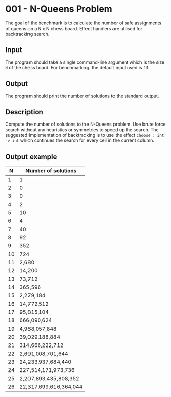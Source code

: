 # 001 - N-Queens Problem

The goal of the benchmark is to calculate the number of safe assignments of
queens on a N x N chess board. Effect handlers are utilised for backtracking
search.

## Input

The program should take a single command-line argument which is the
size `N` of the chess board. For benchmarking, the default input used is 13.

## Output

The program should print the number of solutions to the standard
output.

## Description

Compute the number of solutions to the N-Queens problem.
Use brute force search without any heuristics or symmetries to speed up the search.
The suggested implementation of backtracking is to use the effect `Choose : int -> int`
which continues the search for every cell in the current column.

## Output example

| N | Number of solutions |
|---|---------------------|
| 1 | 1 |
| 2 | 0 |
| 3 | 0 |
| 4 | 2 |
| 5 | 10 |
| 6 | 4 |
| 7 | 40 |
| 8 | 92 |
| 9 | 352 |
| 10 | 724 |
| 11 | 2,680 |
| 12 | 14,200 |
| 13 | 73,712 |
| 14 | 365,596 |
| 15 | 2,279,184 |
| 16 | 14,772,512 |
| 17 | 95,815,104 |
| 18 | 666,090,624 |
| 19 | 4,968,057,848 |
| 20 | 39,029,188,884 |
| 21 | 314,666,222,712 |
| 22 | 2,691,008,701,644 |
| 23 | 24,233,937,684,440 |
| 24 | 227,514,171,973,736 |
| 25 | 2,207,893,435,808,352 |
| 26 | 22,317,699,616,364,044 |
